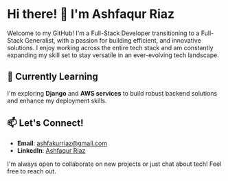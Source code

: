 # Hi there! 👋 I'm Ashfaqur Riaz

Welcome to my GitHub! I'm a Full-Stack Developer transitioning to a Full-Stack Generalist, with a passion for building efficient, and innovative solutions. I enjoy working across the entire tech stack and am constantly expanding my skill set to stay versatile in an ever-evolving tech landscape.

## 🌱 Currently Learning

I'm exploring **Django** and **AWS services** to build robust backend solutions and enhance my deployment skills.

## 📫 Let's Connect!

- **Email**: ashfakurriaz@gmail.com
- **LinkedIn**: [Ashfaqur Riaz](https://www.linkedin.com/in/ashfaqur-riaz)
  
I'm always open to collaborate on new projects or just chat about tech! Feel free to reach out.
